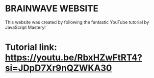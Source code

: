 # BRAINWAVE WEBSITE

This website was created by following the fantastic YouTube tutorial by JavaScript Mastery!
# Tutorial link: https://youtu.be/RbxHZwFtRT4?si=JDpD7Xr9nQZWKA30
